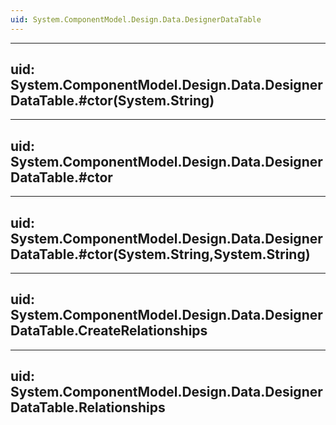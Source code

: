```yaml
---
uid: System.ComponentModel.Design.Data.DesignerDataTable
---
```


---
uid: System.ComponentModel.Design.Data.DesignerDataTable.#ctor(System.String)
---

---
uid: System.ComponentModel.Design.Data.DesignerDataTable.#ctor
---

---
uid: System.ComponentModel.Design.Data.DesignerDataTable.#ctor(System.String,System.String)
---

---
uid: System.ComponentModel.Design.Data.DesignerDataTable.CreateRelationships
---

---
uid: System.ComponentModel.Design.Data.DesignerDataTable.Relationships
---
